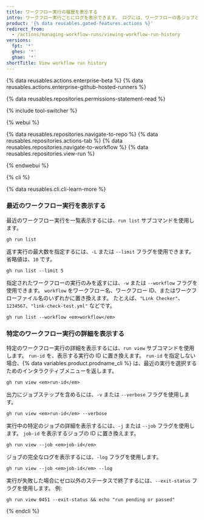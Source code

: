 ```yaml
---
title: ワークフロー実行の履歴を表示する
intro: ワークフロー実行ごとにログを表示できます。 ログには、ワークフローの各ジョブとステップのステータスが含まれます。
product: '{% data reusables.gated-features.actions %}'
redirect_from:
  - /actions/managing-workflow-runs/viewing-workflow-run-history
versions:
  fpt: '*'
  ghes: '*'
  ghae: '*'
shortTitle: View workflow run history
---
```


{% data reusables.actions.enterprise-beta %}
{% data reusables.actions.enterprise-github-hosted-runners %}

{% data reusables.repositories.permissions-statement-read %}

{% include tool-switcher %}

{% webui %}

{% data reusables.repositories.navigate-to-repo %}
{% data reusables.repositories.actions-tab %}
{% data reusables.repositories.navigate-to-workflow %}
{% data reusables.repositories.view-run %}

{% endwebui %}

{% cli %}

{% data reusables.cli.cli-learn-more %}

### 最近のワークフロー実行を表示する

最近のワークフロー実行を一覧表示するには、`run list` サブコマンドを使用します。

```shell
gh run list
```

返す実行の最大数を指定するには、`-L` または `--limit` フラグを使用できます。 省略値は、`10` です。

```shell
gh run list --limit 5
```

指定されたワークフローの実行のみを返すには、`-w` または `--workflow` フラグを使用できます。  `workflow` をワークフロー名、ワークフロー ID、またはワークフローファイル名のいずれかに置き換えます。 たとえば、`"Link Checker"`、`1234567`、`"link-check-test.yml"` などです。

```shell
gh run list --workflow <em>workflow</em>
```

### 特定のワークフロー実行の詳細を表示する

特定のワークフロー実行の詳細を表示するには、`run view` サブコマンドを使用します。 `run-id` を、表示する実行の ID に置き換えます。 `run-id` を指定しない場合、{% data variables.product.prodname_cli %} は、最近の実行を選択するためのインタラクティブメニューを返します。

```shell
gh run view <em>run-id</em>
```

出力にジョブステップを含めるには、`-v` または `--verbose` フラグを使用します。

```shell
gh run view <em>run-id</em> --verbose
```

実行中の特定のジョブの詳細を表示するには、`-j` または `--job` フラグを使用します。  `job-id` を表示するジョブの ID に置き換えます。

```shell
gh run view --job <em>job-id</em>
```

ジョブの完全なログを表示するには、`-log` フラグを使用します。

```shell
gh run view --job <em>job-id</em> --log
```

実行が失敗した場合にゼロ以外のステータスで終了するには、`--exit-status` フラグを使用します。 例:

```shell
gh run view 0451 --exit-status && echo "run pending or passed"
```

{% endcli %}
